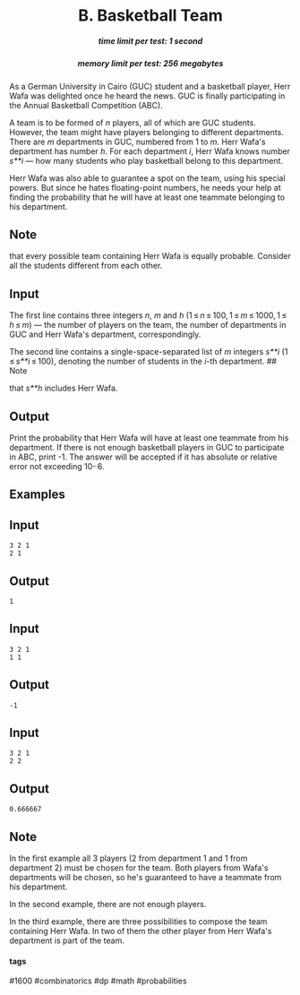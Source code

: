 <h1 style='text-align: center;'> B. Basketball Team</h1>

<h5 style='text-align: center;'>time limit per test: 1 second</h5>
<h5 style='text-align: center;'>memory limit per test: 256 megabytes</h5>

As a German University in Cairo (GUC) student and a basketball player, Herr Wafa was delighted once he heard the news. GUC is finally participating in the Annual Basketball Competition (ABC). 

A team is to be formed of *n* players, all of which are GUC students. However, the team might have players belonging to different departments. There are *m* departments in GUC, numbered from 1 to *m*. Herr Wafa's department has number *h*. For each department *i*, Herr Wafa knows number *s**i* — how many students who play basketball belong to this department.

Herr Wafa was also able to guarantee a spot on the team, using his special powers. But since he hates floating-point numbers, he needs your help at finding the probability that he will have at least one teammate belonging to his department. 

## Note

 that every possible team containing Herr Wafa is equally probable. Consider all the students different from each other.

## Input

The first line contains three integers *n*, *m* and *h* (1 ≤ *n* ≤ 100, 1 ≤ *m* ≤ 1000, 1 ≤ *h* ≤ *m*) — the number of players on the team, the number of departments in GUC and Herr Wafa's department, correspondingly. 

The second line contains a single-space-separated list of *m* integers *s**i* (1 ≤ *s**i* ≤ 100), denoting the number of students in the *i*-th department. ## Note

 that *s**h* includes Herr Wafa.

## Output

Print the probability that Herr Wafa will have at least one teammate from his department. If there is not enough basketball players in GUC to participate in ABC, print -1. The answer will be accepted if it has absolute or relative error not exceeding 10- 6.

## Examples

## Input


```
3 2 1  
2 1  

```
## Output


```
1  

```
## Input


```
3 2 1  
1 1  

```
## Output


```
-1  

```
## Input


```
3 2 1  
2 2  

```
## Output


```
0.666667  

```
## Note

In the first example all 3 players (2 from department 1 and 1 from department 2) must be chosen for the team. Both players from Wafa's departments will be chosen, so he's guaranteed to have a teammate from his department.

In the second example, there are not enough players.

In the third example, there are three possibilities to compose the team containing Herr Wafa. In two of them the other player from Herr Wafa's department is part of the team.



#### tags 

#1600 #combinatorics #dp #math #probabilities 